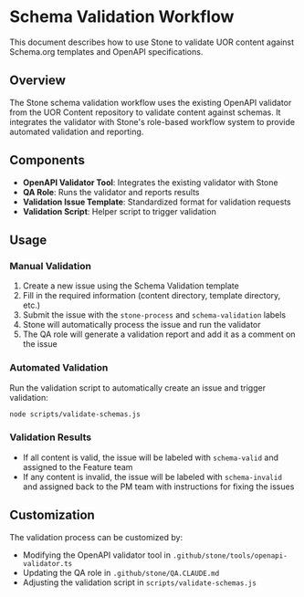 # Schema Validation Workflow

This document describes how to use Stone to validate UOR content against Schema.org templates and OpenAPI specifications.

## Overview

The Stone schema validation workflow uses the existing OpenAPI validator from the UOR Content repository to validate content against schemas. It integrates the validator with Stone's role-based workflow system to provide automated validation and reporting.

## Components

- **OpenAPI Validator Tool**: Integrates the existing validator with Stone
- **QA Role**: Runs the validator and reports results
- **Validation Issue Template**: Standardized format for validation requests
- **Validation Script**: Helper script to trigger validation

## Usage

### Manual Validation

1. Create a new issue using the Schema Validation template
2. Fill in the required information (content directory, template directory, etc.)
3. Submit the issue with the `stone-process` and `schema-validation` labels
4. Stone will automatically process the issue and run the validator
5. The QA role will generate a validation report and add it as a comment on the issue

### Automated Validation

Run the validation script to automatically create an issue and trigger validation:

```bash
node scripts/validate-schemas.js
```

### Validation Results

- If all content is valid, the issue will be labeled with `schema-valid` and assigned to the Feature team
- If any content is invalid, the issue will be labeled with `schema-invalid` and assigned back to the PM team with instructions for fixing the issues

## Customization

The validation process can be customized by:

- Modifying the OpenAPI validator tool in `.github/stone/tools/openapi-validator.ts`
- Updating the QA role in `.github/stone/QA.CLAUDE.md`
- Adjusting the validation script in `scripts/validate-schemas.js`
